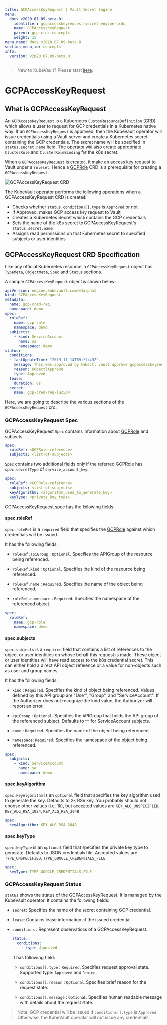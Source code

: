 ```yaml
---
title: GCPAccessKeyRequest | Vault Secret Engine
menu:
  docs_v2020.07.09-beta.0:
    identifier: gcpaccesskeyrequest-secret-engine-crds
    name: GCPAccessKeyRequest
    parent: gcp-crds-concepts
    weight: 15
menu_name: docs_v2020.07.09-beta.0
section_menu_id: concepts
info:
  version: v2020.07.09-beta.0
---
```


> New to KubeVault? Please start [here](/docs/v2020.07.09-beta.0/concepts/README).

# GCPAccessKeyRequest

## What is GCPAccessKeyRequest

An `GCPAccessKeyRequest` is a Kubernetes `CustomResourceDefinition` (CRD) which allows a user to request for GCP credentials in a Kubernetes native way. If an `GCPAccessKeyRequest` is approved, then the KubeVault operator will issue credentials using a Vault server and create a Kubernetes secret containing the GCP credentials. The secret name will be specified in `status.secret.name` field. The operator will also create appropriate `ClusterRole` and `ClusterRoleBinding` for the k8s secret.

When a `GCPAccessKeyRequest` is created, it make an  access key request to Vault under a `roleset`. Hence a [GCPRole](/docs/v2020.07.09-beta.0/concepts/secret-engine-crds/gcp-secret-engine/gcprole) CRD is a prerequisite for creating a `GCPAccessKeyRequest`.

![GCPAccessKeyRequest CRD](/docs/v2020.07.09-beta.0/images/concepts/gcp_accesskey_request.svg)

The KubeVault operator performs the following operations when a GCPAccessKeyRequest CRD is created:

- Checks whether `status.conditions[].type` is `Approved` or not
- If Approved, makes GCP access key request to Vault
- Creates a Kubernetes Secret which contains the GCP credentials
- Sets the name of the k8s secret to GCPAccessKeyRequest's `status.secret.name`
- Assigns read permissions on that Kubernetes secret to specified subjects or user identities

## GCPAccessKeyRequest CRD Specification

Like any official Kubernetes resource, a `GCPAccessKeyRequest` object has `TypeMeta`, `ObjectMeta`, `Spec` and `Status` sections.

A sample `GCPAccessKeyRequest` object is shown below:

```yaml
apiVersion: engine.kubevault.com/v1alpha1
kind: GCPAccessKeyRequest
metadata:
  name: gcp-cred-req
  namespace: demo
spec:
  roleRef:
    name: gcp-role
    namespace: demo
  subjects:
    - kind: ServiceAccount
      name: sa
      namespace: demo
status:
  conditions:
  - lastUpdateTime: "2019-11-14T09:21:49Z"
    message: This was approved by kubectl vault approve gcpaccesskeyrequest
    reason: KubectlApprove
    type: Approved
  lease:
    duration: 0s
  secret:
    name: gcp-cred-req-luc5p4
```

Here, we are going to describe the various sections of the `GCPAccessKeyRequest` crd.

### GCPAccessKeyRequest Spec

GCPAccessKeyRequest `Spec` contains information about
[GCPRole](/docs/v2020.07.09-beta.0/concepts/secret-engine-crds/gcp-secret-engine/gcprole) and subjects.

```yaml
spec:
  roleRef: <GCPRole-reference>
  subjects: <list-of-subjects>
```

`Spec` contains two additional fields only if the referred GCPRole has `spec.secretType` of `service_account_key`.

```yaml
spec:
  roleRef: <GCPRole-reference>
  subjects: <list-of-subjects>
  keyAlgorithm: <algorithm_used_to_generate_key>
  keyType: <private_key_type>
```

GCPAccessKeyRequest spec has the following fields:

#### spec.roleRef

`spec.roleRef` is a `required` field that specifies the
[GCPRole](/docs/v2020.07.09-beta.0/concepts/secret-engine-crds/gcp-secret-engine/gcprole) against which credentials will be issued.

It has the following fields:

- `roleRef.apiGroup` : `Optional`. Specifies the APIGroup of the resource being referenced.

- `roleRef.kind` : `Optional`. Specifies the kind of the resource being referenced.

- `roleRef.name` : `Required`. Specifies the name of the object being referenced.

- `roleRef.namespace` : `Required`. Specifies the namespace of the referenced object.

```yaml
spec:
  roleRef:
    name: gcp-role
    namespace: demo
```

#### spec.subjects

`spec.subjects` is a `required` field that contains a list of references to the object or user identities on whose behalf this request is made. These object or user identities will have read access to the k8s credential secret. This can either hold a direct API object reference or a value for non-objects such as user and group names.

It has the following fields:

- `kind` : `Required`. Specifies the kind of object being referenced. Values defined by this API group are "User", "Group", and "ServiceAccount". If the Authorizer does not recognize the kind value, the Authorizer will report an error.

- `apiGroup` : `Optional`. Specifies the APIGroup that holds the API group of the referenced subject.
Defaults to `""` for ServiceAccount subjects.

- `name` : `Required`. Specifies the name of the object being referenced.

- `namespace`: `Required`. Specifies the namespace of the object being referenced.

```yaml
spec:
  subjects:
    - kind: ServiceAccount
      name: sa
      namespace: demo
```

#### spec.keyAlgorithm

`spec.keyAlgorithm` is an `optional` field that specifies the key algorithm used to generate the key. Defaults to 2k RSA key. You probably should not choose other values (i.e. 1k), but accepted values are `KEY_ALG_UNSPECIFIED`, `KEY_ALG_RSA_1024`, `KEY_ALG_RSA_2048`  

```yaml
spec:
  keyAlgorithm: KEY_ALG_RSA_2048
```

#### spec.keyType

`spec.keyType` is an `optional` field that specifies the private key type to generate.
Defaults to JSON credentials file. Accepted values are `TYPE_UNSPECIFIED`, `TYPE_GOOGLE_CREDENTIALS_FILE`

```yaml
spec:
  keyType: TYPE_GOOGLE_CREDENTIALS_FILE
```

### GCPAccessKeyRequest Status

`status` shows the status of the GCPAccessKeyRequest. It is managed by the KubeVault operator. It contains the following fields:

- `secret`: Specifies the name of the secret containing GCP credential.

- `lease`: Contains lease information of the issued credential.

- `conditions` : Represent observations of a GCPAccessKeyRequest.

    ```yaml
    status:
      conditions:
        - type: Approved
    ```

  It has following field:
  
  - `conditions[].type` : `Required`. Specifies request approval state. Supported type: `Approved` and `Denied`.
  
  - `conditions[].reason` : `Optional`. Specifies brief reason for the request state.
  
  - `conditions[].message` : `Optional`. Specifies human readable message with details about the request state.

> Note: GCP credential will be issued if `conditions[].type` is `Approved`. Otherwise, the KubeVault operator will not issue any credentials.

